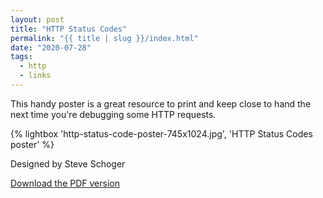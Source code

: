 ```yaml
---
layout: post
title: "HTTP Status Codes"
permalink: "{{ title | slug }}/index.html"
date: "2020-07-28"
tags:
  - http
  - links
---
```


This handy poster is a great resource to print and keep close to hand the next time you're debugging some HTTP requests.

{% lightbox 'http-status-code-poster-745x1024.jpg', 'HTTP Status Codes poster' %}

Designed by Steve Schoger

[Download the PDF version](https://www.devtipsdaily.com/wp-content/uploads/2020/05/http-status-code-poster.pdf)
